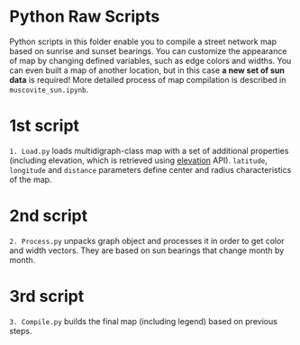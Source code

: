 # Python Raw Scripts

Python scripts in this folder enable you to compile a street network map based on sunrise and sunset bearings.
You can customize the appearance of map by changing defined variables, such as edge colors and widths.
You can even built a map of another location, but in this case **a new set of sun data** is required!
More detailed process of map compilation is described in `muscovite_sun.ipynb`.

# 1st script
`1. Load.py` loads multidigraph-class map with a set of additional properties (including elevation, which is retrieved
using [elevation](https://]elevation-api.io) API). `latitude`, `longitude` and `distance` parameters define center and
radius characteristics of the map.

# 2nd script
`2. Process.py` unpacks graph object and processes it in order to get color and width vectors. They are based on sun
bearings that change month by month.

# 3rd script
`3. Compile.py` builds the final map (including legend) based on previous steps.
